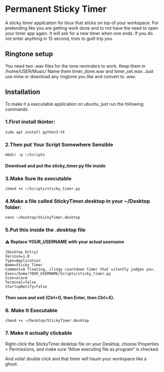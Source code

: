# Permanent Sticky Timer

A sticky timer appilcation for linux that sticks on top of your workspace. For pretending like you are getting work done and to not have the need to open your timer app again. It will ask for a new timer when one ends. If you do not enter anything in 15 second, tries to guilt trip you.

## Ringtone setup
You need two .wav files for the tone reminders to work. Keep them in /home/USER/Music/
Name them timer_done.wav and timer_set.wav.
Just use mine or download any ringtone you like and convert to .wav. 

## Installation
To make it a executable application on ubuntu, just run the following commands

### 1.First install tkinter:

    sudo apt install python3-tk
 
### 2.Then put Your Script Somewhere Sensible

    mkdir -p ~/Scripts

#### Download and put the sticky_timer.py file inside

### 3.Make Sure its executable

    chmod +x ~/Scripts/sticky_timer.py


### 4.Make a file called StickyTimer.desktop in your ~/Desktop folder:

    nano ~/Desktop/StickyTimer.desktop

### 5.Put this inside the .desktop file
#### ⚠️ Replace YOUR_USERNAME with your actual username


    [Desktop Entry]
    Version=1.0
    Type=Application
    Name=Sticky Timer
    Comment=A floating, clingy countdown timer that silently judges you.
    Exec=/home/YOUR_USERNAME/Scripts/sticky_timer.py
    Icon=alarm
    Terminal=false
    StartupNotify=false


#### Then save and exit (Ctrl+O, then Enter, then Ctrl+X).

### 6.  Make It Executable
    chmod +x ~/Desktop/StickyTimer.desktop

### 7. Make it actually clickable
   Right-click the StickyTimer.desktop file on your Desktop, choose Properties > Permissions, and make sure “Allow executing file as program” is checked.


And voila! double click and that timer will haunt your workspace like a ghost.
